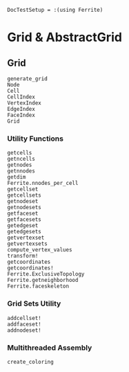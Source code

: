 ```@meta
DocTestSetup = :(using Ferrite)
```

# Grid & AbstractGrid

## Grid

```@docs
generate_grid
Node
Cell
CellIndex
VertexIndex
EdgeIndex
FaceIndex
Grid
```

### Utility Functions

```@docs
getcells
getncells
getnodes
getnnodes
getdim
Ferrite.nnodes_per_cell
getcellset
getcellsets
getnodeset
getnodesets
getfaceset
getfacesets
getedgeset
getedgesets
getvertexset
getvertexsets
compute_vertex_values
transform!
getcoordinates
getcoordinates!
Ferrite.ExclusiveTopology
Ferrite.getneighborhood
Ferrite.faceskeleton
```

### Grid Sets Utility

```@docs
addcellset!
addfaceset!
addnodeset!
```

### Multithreaded Assembly
```@docs
create_coloring
```
